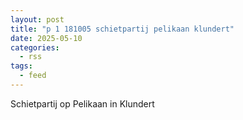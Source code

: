 ```yaml
---
layout: post
title: "p 1 181005 schietpartij pelikaan klundert"
date: 2025-05-10
categories: 
  - rss
tags: 
  - feed
---
```


Schietpartij op Pelikaan in Klundert
